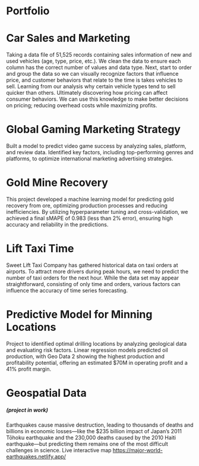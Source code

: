 # Portfolio

# Car Sales and Marketing

Taking a data file of 51,525 records containing sales information of new and used vehicles (age, type, price, etc.). We clean the data to ensure each column has the correct number of values and data type. Next, start to order and group the data so we can visually recognize factors that influence price, and customer behaviors that relate to the time is takes vehicles to sell. Learning from our analysis why certain vehicle types tend to sell quicker than others. Ultimately discovering how pricing can affect consumer behaviors. We can use this knowledge to make better decisions on pricing; reducing overhead costs while maximizing profits.

# Global Gaming Marketing Strategy

Built a model to predict video game success by analyzing sales, platform, and review data. Identified key factors, including top-performing genres and platforms, to optimize international marketing advertising strategies.

# Gold Mine Recovery 

This project developed a machine learning model for predicting gold recovery from ore, optimizing production processes and reducing inefficiencies. By utilizing hyperparameter tuning and cross-validation, we achieved a final sMAPE of 0.983 (less than 2% error), ensuring high accuracy and reliability in the predictions.

# Lift Taxi Time

Sweet Lift Taxi Company has gathered historical data on taxi orders at airports. To attract more drivers during peak hours, we need to predict the number of taxi orders for the next hour. While the data set may appear straightforward, consisting of only time and orders, various factors can influence the accuracy of time series forecasting.

# Predictive Model for Minning Locations

Project to identified optimal drilling locations by analyzing geological data and evaluating risk factors. Linear regression models predicted oil production, with Geo Data 2 showing the highest production and profitability potential, offering an estimated $70M in operating profit and a 41% profit margin.

# Geospatial Data 
##### (project in work)
Earthquakes cause massive destruction, leading to thousands of deaths and billions in economic losses—like the $235 billion impact of Japan’s 2011 Tōhoku earthquake and the 230,000 deaths caused by the 2010 Haiti earthquake—but predicting them remains one of the most difficult challenges in science.
Live interactive map
https://major-world-earthquakes.netlify.app/
